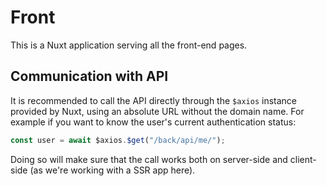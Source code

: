 # Front

This is a Nuxt application serving all the front-end pages.

## Communication with API

It is recommended to call the API directly through the `$axios` instance
provided by Nuxt, using an absolute URL without the domain name. For example if
you want to know the user's current authentication status:

```js
const user = await $axios.$get("/back/api/me/");
```

Doing so will make sure that the call works both on server-side and client-side
(as we're working with a SSR app here).
